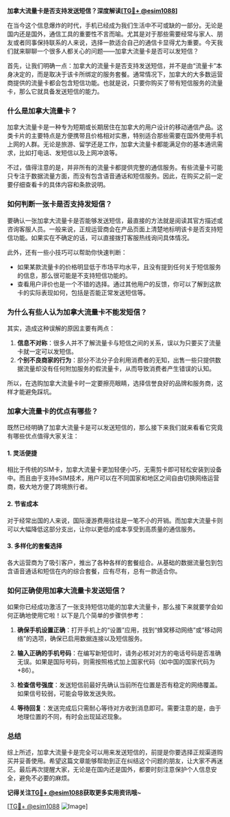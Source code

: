 **加拿大流量卡是否支持发送短信？深度解读[[TG💪+ @esim1088](https://t.me/s/esim1088)]**

在当今这个信息爆炸的时代，手机已经成为我们生活中不可或缺的一部分。无论是国内还是国外，通信工具的重要性不言而喻。尤其是对于那些需要经常与家人、朋友或者同事保持联系的人来说，选择一款适合自己的通信卡显得尤为重要。今天我们就来聊聊一个很多人都关心的问题——加拿大流量卡是否可以发短信？

首先，让我们明确一点：加拿大的流量卡是否支持发送短信，并不是由“流量卡”本身决定的，而是取决于该卡所绑定的服务套餐。通常情况下，加拿大的大多数运营商提供的流量卡都会包含短信功能。也就是说，只要你购买了带有短信服务的流量卡，那么它就具备发送短信的能力。

### **什么是加拿大流量卡？**

加拿大流量卡是一种专为短期或长期居住在加拿大的用户设计的移动通信产品。这类卡片的主要特点是方便携带且价格相对实惠，特别适合那些需要在国外使用手机上网的人群。无论是旅游、留学还是工作，加拿大流量卡都能满足你的基本通讯需求，比如打电话、发短信以及上网冲浪等。

不过，值得注意的是，并非所有的流量卡都提供完整的通信服务。有些流量卡可能只专注于数据流量方面，而没有包含语音通话和短信服务。因此，在购买之前一定要仔细查看卡的具体内容和条款说明。

### **如何判断一张卡是否支持发短信？**

要确认一张加拿大流量卡是否能够发送短信，最直接的方法就是阅读其官方描述或咨询客服人员。一般来说，正规运营商会在产品页面上清楚地标明该卡是否支持短信功能。如果实在不确定的话，可以直接拨打客服热线询问具体情况。

此外，还有一些小技巧可以帮助你快速判断：
- 如果某款流量卡的价格明显低于市场平均水平，且没有提到任何关于短信服务的信息，那么很可能是不支持短信功能的。
- 查看用户评价也是一个不错的选择。通过其他用户的反馈，你可以了解到这款卡的实际表现如何，包括是否能正常发送短信等。

### **为什么有些人认为加拿大流量卡不能发短信？**

其实，造成这种误解的原因主要有两点：
1. **信息不对称**：很多人并不了解流量卡与短信之间的关系，误以为只要买了流量卡就一定可以发短信。
2. **个别不良商家的行为**：部分不法分子会利用消费者的无知，出售一些只提供数据流量却没有任何附加服务的假流量卡，从而导致消费者产生错误的认知。

所以，在选购加拿大流量卡时一定要擦亮眼睛，选择信誉良好的品牌和服务商，这样才能避免踩坑。

### **加拿大流量卡的优点有哪些？**

既然已经明确了加拿大流量卡是可以发送短信的，那么接下来我们就来看看它究竟有哪些优点值得大家关注：

#### **1. 灵活便捷**
相比于传统的SIM卡，加拿大流量卡更加轻便小巧，无需剪卡即可轻松安装到设备中。而且由于支持eSIM技术，用户可以在不同国家和地区之间自由切换网络运营商，极大地方便了跨境旅行者。

#### **2. 节省成本**
对于经常出国的人来说，国际漫游费用往往是一笔不小的开销。而加拿大流量卡则可以大幅降低这部分支出，让你以更低的成本享受到高质量的通信服务。

#### **3. 多样化的套餐选择**
各大运营商为了吸引客户，推出了各种各样的套餐组合。从基础的数据流量包到包含语音通话和短信在内的综合套餐，应有尽有，总有一款适合你。

### **如何正确使用加拿大流量卡发送短信？**

如果你已经成功激活了一张支持短信功能的加拿大流量卡，那么接下来就要学会如何正确地使用它啦！以下是几个简单的步骤供参考：

1. **确保手机设置正确**：打开手机上的“设置”应用，找到“蜂窝移动网络”或“移动网络”的选项，确保已启用数据连接以及短信服务。
   
2. **输入正确的手机号码**：在编写新短信时，请务必核对对方的电话号码是否准确无误。如果是国际号码，则需按照格式加上国家代码（如中国的国家代码为+86）。

3. **检查信号强度**：发送短信前最好先确认当前所在位置是否有稳定的网络覆盖。如果信号较弱，可能会导致发送失败。

4. **等待回复**：发送完成后只需耐心等待对方收到消息即可。需要注意的是，由于地理位置的不同，有时会出现延迟现象。

### **总结**

综上所述，加拿大流量卡是完全可以用来发送短信的，前提是你要选择正规渠道购买并妥善使用。希望这篇文章能够帮助到正在纠结这个问题的朋友，让大家不再迷茫。最后再次提醒大家，无论是在国内还是国外，都要时刻注意保护个人信息安全，避免不必要的麻烦。

**记得关注[TG💪+ @esim1088](https://t.me/s/esim1088)获取更多实用资讯哦~**

[[TG💪+ @esim1088](https://t.me/s/esim1088) ![Image](https://i.postimg.cc/4NQfJmqS/Snipaste-2025-05-13-00-14-12.png)]